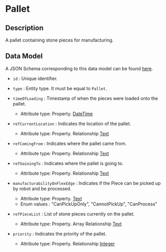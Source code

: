 # Pallet

## Description

A pallet containing stone pieces for manufacturing.

## Data Model

A JSON Schema corresponding to this data model can be found
[here](https://github.com/smart-data-models/incubated/blob/master/DIH2/JS2SF/Pallet/schema.json).

-   `id` : Unique identifier.

-   `type` : Entity type. It must be equal to `Pallet`.

-   `timeOfLoading` : Timestamp of when the pieces were loaded onto the pallet.

    -   Attribute type: Property. [DateTime](https://schema.org/DateTime) 

-   `refCurrentLocation` : Indicates the location of the pallet.

    -   Attribute type: Property. Relationship [Text](https://schema.org/Text) 

-   `refComingFrom` : Indicates where the pallet came from.

    -   Attribute type: Property. Relationship [Text](https://schema.org/Text) 

-   `refGoiningTo` : Indicates where the pallet is going to.

    -   Attribute type: Property. Relationship [Text](https://schema.org/Text) 


-   `manufacturabilityOnFlexEdge` : Indicates if the Piece can be picked up by robot and be processed.

    -   Attribute type: Property. [Text](https://schema.org/Text) 
	-	Enum values : "CanPickUpOnly", "CannotPickUp", "CanProcess"

-   `refPieceList` : List of stone pieces currently on the pallet.

    -   Attribute type: Property. Array Relationship [Text](https://schema.org/Text) 

-   `priority` : Indicates the priority of the pallet.

    -   Attribute type: Property. Relationship [Integer](https://schema.org/Number) 
